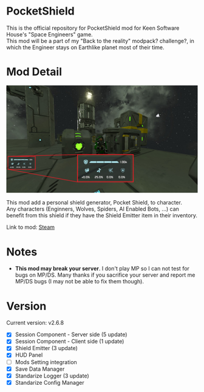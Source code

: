 # PocketShield
This is the official repository for PocketShield mod for Keen Software House's "Space Engineers" game.\
This mod will be a part of my "Back to the reality" modpack? challenge?, in which the Engineer stays on Earthlike planet most of their time.

# Mod Detail
![Thumbnail](thumb.jpg)

This mod add a personal shield generator, Pocket Shield, to character.\
Any characters (Enginners, Wolves, Spiders, AI Enabled Bots, ...) can benefit from this shield if they have the Shield Emitter item in their inventory.

Link to mod: [Steam](https://steamcommunity.com/sharedfiles/filedetails/?id=2656470280)

# Notes
- **This mod may break your server**. I don't play MP so I can not test for bugs on MP/DS. Many thanks if you sacrifice your server and report me MP/DS bugs (I may not be able to fix them though).

# Version
Current version: v2.6.8
- [x] Session Component - Server side (5 update)
- [x] Session Component - Client side (1 update)
- [x] Shield Emitter (3 update)
- [x] HUD Panel
- [ ] Mods Setting integration
- [x] Save Data Manager
- [x] Standarize Logger (3 update)
- [x] Standarize Config Manager
